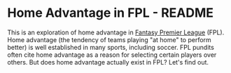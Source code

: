 # Home Advantage in FPL - README

This is an exploration of home advantage in [Fantasy Premier League](https://fantasy.premierleague.com) (FPL). Home advantage (the tendency of teams playing "at home" to perform better) is well established in many sports, including soccer. FPL pundits often cite home advantage as a reason for selecting certain players over others. But does home advantage actually exist in FPL? Let's find out.
